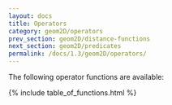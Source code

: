 ```yaml
---
layout: docs
title: Operators
category: geom2D/operators
prev_section: geom2D/distance-functions
next_section: geom2D/predicates
permalink: /docs/1.3/geom2D/operators/
---
```


The following operator functions are available:

{% include table_of_functions.html %}
